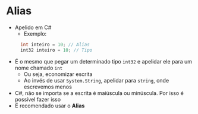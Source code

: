 # Alias
- Apelido em C#
  - Exemplo:
  ```cs
    int inteiro = 10; // Alias
    int32 inteiro = 10; // Tipo
  ```
- É o mesmo que pegar um determinado tipo `int32` e apelidar ele para um nome chamado `int`
  - Ou seja, economizar escrita
  - Ao invés de usar `System.String`, apelidar para `string`, onde escrevemos menos
- C#, não se importa se a escrita é maiúscula ou minúscula. Por isso é possível fazer isso
- É recomendado usar o **Alias**